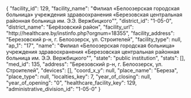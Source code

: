{
    "facility_id": 129,
    "facility_name": "Филиал «Белоозерская городская больница» учреждения здравоохранения «Березовская центральная районная больница им. Э.Э. Вержбицкого\"",
    "district_id": "1-05-0",
    "district_name": "Берёзовский район",
    "facility_url": "http:\/\/healthcare.by\/instinfo.php?orgnum=18355",
    "facility_address": "Березовский р-н, г. Белоозерск, ул. Строителей",
    "facility_type": null,
    "ap_1": "17",
    "name": "Филиал «Белоозерская городская больница» учреждения здравоохранения «Березовская центральная районная больница им. Э.Э. Вержбицкого\"",
    "state": "public institution",
    "stats": [],
    "med_id": 135,
    "address": "Березовский р-н, г. Белоозерск, ул. Строителей",
    "devices": [],
    "coord_x_y": null,
    "place_name": "Береза",
    "place_type": null,
    "localties_key": 7,
    "year_of_closing": null,
    "year_of_opening": "0",
    "healthcare_facility_key": 129,
    "administrative_division_id": "1-05-0"
}